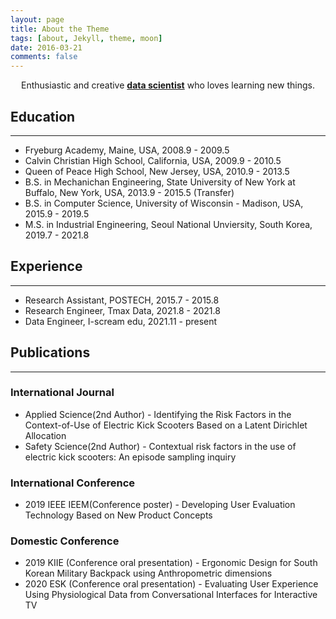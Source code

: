 ```yaml
---
layout: page
title: About the Theme
tags: [about, Jekyll, theme, moon]
date: 2016-03-21
comments: false
---
```

    
<center>Enthusiastic and creative <a href="http://mongsilemong.github.io"><b>data scientist</b></a>  who loves learning new things.</center>

## Education
---
 * Fryeburg Academy, Maine, USA, 2008.9 - 2009.5
 * Calvin Christian High School, California, USA, 2009.9 - 2010.5
 * Queen of Peace High School, New Jersey, USA, 2010.9 - 2013.5
 * B.S. in Mechanichan Engineering, State University of New York at Buffalo, New York, USA, 2013.9 - 2015.5 (Transfer)
 * B.S. in Computer Science, University of Wisconsin - Madison, USA, 2015.9 - 2019.5
 * M.S. in Industrial Engineering, Seoul National Unviersity, South Korea, 2019.7 - 2021.8


## Experience
---
 * Research Assistant, POSTECH, 2015.7 - 2015.8
 * Research Engineer, Tmax Data, 2021.8 - 2021.8
 * Data Engineer, I-scream edu, 2021.11 - present

## Publications  
---
### International Journal
 * Applied Science(2nd Author) - Identifying the Risk Factors in the Context-of-Use of Electric Kick Scooters Based on a Latent Dirichlet Allocation
 * Safety Science(2nd Author) - Contextual risk factors in the use of electric kick scooters: An episode sampling inquiry
### International Conference
 * 2019 IEEE IEEM(Conference poster) - Developing User Evaluation Technology Based on New Product Concepts
### Domestic Conference
 * 2019 KIIE (Conference oral presentation) - Ergonomic Design for South Korean Military Backpack using Anthropometric dimensions
 * 2020 ESK (Conference oral presentation) - Evaluating User Experience Using Physiological Data from Conversational Interfaces for Interactive TV
